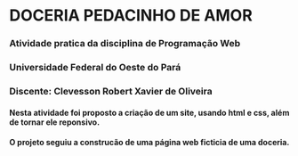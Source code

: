 # DOCERIA PEDACINHO DE AMOR

### Atividade pratica da disciplina de Programação Web
### Universidade Federal do Oeste do Pará
### Discente: Clevesson Robert Xavier de Oliveira

#### Nesta atividade foi proposto a criação de um site, usando html e css, além de tornar ele reponsivo.
#### O projeto seguiu a construcão de uma página web ficticia de uma doceria.
